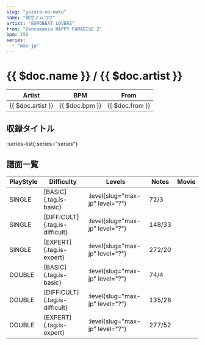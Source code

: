 ```yaml
---
slug: "yozora-no-muko"
name: "夜空ノムコウ"
artist: "EUROBEAT LOVERS"
from: "Dancemania HAPPY PARADISE 2"
bpm: 156
series:
  - "max-jp"
---
```


# {{ $doc.name }} / {{ $doc.artist }}

|Artist|BPM|From|
|------|---|----|
|{{ $doc.artist }}|{{ $doc.bpm }}|{{ $doc.from }}|

## 収録タイトル

:series-list{:series="series"}

## 譜面一覧

|PlayStyle|Difficulty|Levels|Notes|Movie|
|---------|----------|------|-----|-----|
|SINGLE|[BASIC]{.tag.is-basic}|<div class="field is-grouped is-grouped-multiline"> :level{slug="max-jp" level="?"}</div>|72/3||
|SINGLE|[DIFFICULT]{.tag.is-difficult}|<div class="field is-grouped is-grouped-multiline"> :level{slug="max-jp" level="?"}</div>|148/33||
|SINGLE|[EXPERT]{.tag.is-expert}|<div class="field is-grouped is-grouped-multiline"> :level{slug="max-jp" level="?"}</div>|272/20||
|DOUBLE|[BASIC]{.tag.is-basic}|<div class="field is-grouped is-grouped-multiline"> :level{slug="max-jp" level="?"}</div>|74/4||
|DOUBLE|[DIFFICULT]{.tag.is-difficult}|<div class="field is-grouped is-grouped-multiline"> :level{slug="max-jp" level="?"}</div>|135/28||
|DOUBLE|[EXPERT]{.tag.is-expert}|<div class="field is-grouped is-grouped-multiline"> :level{slug="max-jp" level="?"}</div>|277/52||
